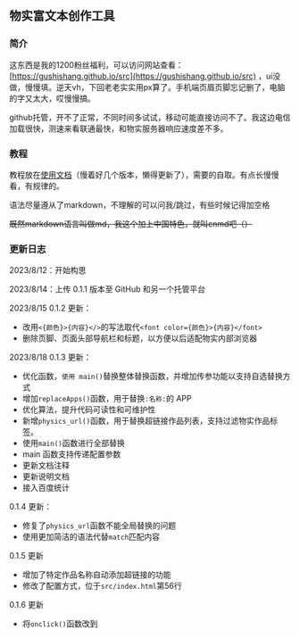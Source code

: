 ## 物实富文本创作工具

### 简介

这东西是我的1200粉丝福利，可以访问网站查看：[https://gushishang.github.io/src](https://gushishang.github.io/src) ，ui没做，慢慢填。逆天vh，下回老老实实用px算了。手机端页眉页脚忘记删了，电脑的字又太大，哎慢慢搞。

github托管，开不了正常，不同时间多试试，移动可能直接访问不了。我这边电信加载很快，测速来看联通最快，和物实服务器响应速度差不多。

### 教程

教程放在[使用文档](https://gitee.com/shang-yicheng/richtext/blob/master/help.md)（慢着好几个版本，懒得更新了），需要的自取。有点长慢慢看，有规律的。

语法尽量遵从了markdown，不理解的可以问我/跳过，有些时候记得加空格

~~既然markdown语言叫做md，我这个加上中国特色，就叫cnmd吧（）~~

### 更新日志

2023/8/12：开始构思

2023/8/14：上传 0.1.1 版本至 GitHub 和另一个托管平台

2023/8/15 0.1.2 更新：
- 改用`<{颜色}>{内容}</>`的写法取代`<font color={颜色}>{内容}</font>`
- 删除页脚、页面头部导航栏和标题，以方便以后适配物实内部浏览器

2023/8/18 0.1.3 更新：
- 优化函数，`使用 main()`替换整体替换函数，并增加传参功能以支持自选替换方式
- 增加`replaceApps()`函数，用于替换`:名称:`的 APP
- 优化算法，提升代码可读性和可维护性
- 新增`physics_url()`函数，用于替换超链接作品列表，支持过滤物实作品标签。
- 使用`main()`函数进行全部替换
- main 函数支持传递配置参数
- 更新文档注释
- 更新说明文档
- 接入百度统计

0.1.4 更新：
- 修复了`physics_url`函数不能全局替换的问题
- 使用更加简洁的语法代替`match`匹配内容

0.1.5 更新
- 增加了特定作品名称自动添加超链接的功能
- 修改了配置方式，位于`src/index.html`第56行

0.1.6 更新
- 将`onclick()`函数改到<script>标签内实现
- 删除了复制的旧方法，使用第三方库复制
- 增加了`清空输入输出`功能
- 复制内容时，将会先进行转换
- 大部分功能写入函数内部，方便维护。共有内容放入`public.js`
- 优化了代码体积，以及其他
- 富文本创作网页增加了设置功能，位于src/new_setting.html

### 参与贡献
1.  Fork 本仓库的dic文件夹下源码
2.  新建 Feat_xxx 分支
3.  提交代码
4.  新建 Pull Request

